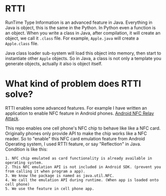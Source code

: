 # RTTI

RunTime Type Information is an advanced feature in Java. Everything in Java is object, this is the same in the Python. In Python even a function is an object. When you write a class in Java, after compilation, it will create an object, we call it `.class` file. For example, `Apple.java` will create a `Apple.class` file. 

Java class loader sub-system will load this object into memory, then start to instantiate other `Apple` objects. So in Java, a class is not only a template you generate objects, actually it also is object itself.

# What kind of problem does RTTI solve?

RTTI enables some advanced features. For example I have written an application to enable NFC feature in Android phones.
[Android NFC Relay Attack](https://github.com/laalaguer/HCE-NFC-Relay-Attack).

This repo enables one cell phone's NFC chip to behave like like a NFC card. Originally phones only provide API to make the chip works like a NFC reader. So to "enable" this NFC card emulation feature from Android Operating system, I used RTTI feature, or say "Reflection" in Java.
Condition is like this:
```
1. NFC chip emulated as card functionality is already available in operating system.
2. This NFC emulation API is not included in Android SDK. (prevent you from calling it when program a app).
3. We know the package is named as java.util.NFC.
4. We call the emulation API during runtime. (When app is loaded onto cell phone)
5. We use the feature in cell phone app.
```